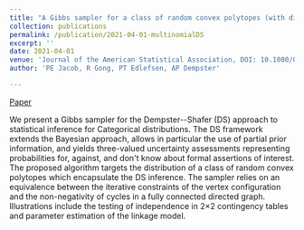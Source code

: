 ```yaml
---
title: "A Gibbs sampler for a class of random convex polytopes (with discussion)"
collection: publications
permalink: /publication/2021-04-01-multinomialDS
excerpt: ''
date: 2021-04-01
venue: 'Journal of the American Statistical Association, DOI: 10.1080/01621459.2021.1881523'
author: 'PE Jacob, R Gong, PT Edlefsen, AP Dempster'

---
```



[Paper](https://www.tandfonline.com/doi/full/10.1080/01621459.2021.1881523)


We present a Gibbs sampler for the Dempster--Shafer (DS) approach to statistical inference for Categorical distributions. The DS framework extends the Bayesian approach, allows in particular the use of partial prior information, and yields three-valued uncertainty assessments representing probabilities for, against, and don't know about formal assertions of interest. The proposed algorithm targets the distribution of a class of random convex polytopes which encapsulate the DS inference. The sampler relies on an equivalence between the iterative constraints of the vertex configuration and the non-negativity of cycles in a fully connected directed graph. Illustrations include the testing of independence in 2×2 contingency tables and parameter estimation of the linkage model.
